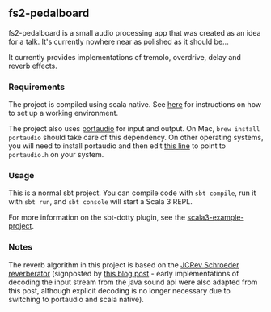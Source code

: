 ## fs2-pedalboard

fs2-pedalboard is a small audio processing app that was created as an idea for a talk. It's currently nowhere near as polished as it should be...

It currently provides implementations of tremolo, overdrive, delay and reverb effects.

### Requirements
The project is compiled using scala native. See [here](https://scala-native.org/en/latest/user/setup.html) for instructions on how to set up a working environment.

The project also uses [portaudio](https://www.portaudio.com/) for input and output. On Mac, `brew install portaudio`  should take care of this dependency. On other operating systems, you will need to install portaudio and then edit [this line](https://github.com/willbinzi/fs2-pedalboard/blob/main/build.sbt#L22) to point to `portaudio.h` on your system.

### Usage

This is a normal sbt project. You can compile code with `sbt compile`, run it with `sbt run`, and `sbt console` will start a Scala 3 REPL.

For more information on the sbt-dotty plugin, see the
[scala3-example-project](https://github.com/scala/scala3-example-project/blob/main/README.md).

### Notes
The reverb algorithm in this project is based on the [JCRev Schroeder reverberator](https://ccrma.stanford.edu/~jos/Reverb/A_Schroeder_Reverberator_called.html) (signposted by [this blog post](https://medium.com/the-seekers-project/coding-a-basic-reverb-algorithm-part-2-an-introduction-to-audio-programming-4db79dd4e325) - early implementations of decoding the input stream from the java sound api were also adapted from this post, although explicit decoding is no longer necessary due to switching to portaudio and scala native).

